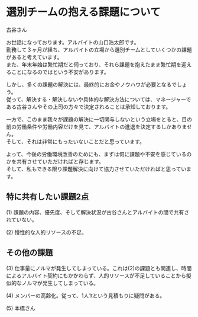 # 選別チームの抱える課題について

古谷さん<br>

お世話になっております。アルバイトの山口浩太郎です。<br>
勤務して３ヶ月が経ち、アルバイトの立場から選別チームとしていくつかの課題があると考えています。<br>
また、年末年始は繁忙期だと伺っており、それら課題を抱えたまま繁忙期を迎えることになるのではという不安があります。<br>

しかし、多くの課題の解決には、最終的にお金やノウハウが必要となるでしょう。<br>
従って、解決する・解決しないや具体的な解決方法については、マネージャーである古谷さんやその上司の方々で決定されることは承知しております。<br>

一方で、このまま我々が課題の解決に一切関与しないという立場をとると、目の前の労働条件や労働内容だけを見て、アルバイトの進退を決定するしかありません。<br>
そして、それは非常にもったいないことだと思っています。<br>

よって、今後の労働環境改善のためにも、まずは何に課題や不安を感じているのかを共有させていただければと存じます。<br>
そして、私もできる限り課題解決に向けて協力させていただければと思っています。

## 特に共有したい課題2点
(1) 課題の内容、優先度、そして解決状況が古谷さんとアルバイトの間で共有されていない。

(2) 慢性的な人的リソースの不足。

## その他の課題
(3) 仕事量にノルマが発生してしまっている。これは(2)の課題とも関連し、時間によるアルバイト契約にもかかわらず、人的リソースが不足していることから擬似的なノルマが発生してしまっている。

(4) メンバーの高齢化。従って、1人1tという見積もりに疑問がある。

(5) 本橋さん

